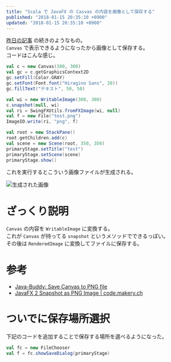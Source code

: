 ```yaml
---
title: "Scala で JavaFX の Casvas の内容を画像として保存する"
published: "2018-01-15 20:35:10 +0900"
updated: "2018-01-15 20:35:10 +0900"
---
```


[昨日の記事](/2018/1/14/scala-javafx-generate-image/) の続きのようなもの。  
`Canvas` で表示できるようになったから画像として保存する。  
コードはこんな感じ。

```scala
val c = new Canvas(300, 300)
val gc = c.getGraphicsContext2D
gc.setFill(Color.GRAY)
gc.setFont(Font.font("Hiragino Sans", 20))
gc.fillText("テキスト", 50, 50)

val wi = new WritableImage(300, 300)
c.snapshot(null, wi)
val ri = SwingFXUtils.fromFXImage(wi, null)
val f = new File("test.png")
ImageIO.write(ri, "png", f)

val root = new StackPane()
root.getChildren.add(c)
val scene = new Scene(root, 350, 350)
primaryStage.setTitle("test")
primaryStage.setScene(scene)
primaryStage.show()
```

これを実行するとこういう画像ファイルが生成される。

![生成された画像](/images/2018/1/15/scala-javafx-save-image-1.png)

# ざっくり説明

`Canvas` の内容を `WritableImage` に変換する。  
これが `Canvas` が持ってる `snapshot` というメソッドでできるっぽい。  
その後は `RenderedImage` に変換してファイルに保存する。

# 参考

- [Java-Buddy: Save Canvas to PNG file](http://java-buddy.blogspot.jp/2013/04/save-canvas-to-png-file.html)
- [JavaFX 2 Snapshot as PNG Image | code.makery.ch](http://code.makery.ch/blog/javafx-2-snapshot-as-png-image/)

# ついでに保存場所選択

下記のコードを追加することで保存する場所を選べるようになった。

```scala
val fc = new FileChooser
val f = fc.showSaveDialog(primaryStage)
```
